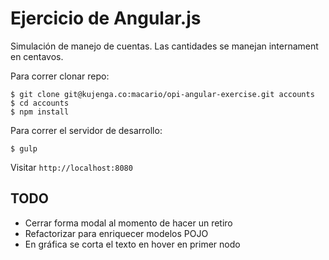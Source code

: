 Ejercicio de Angular.js
=======================

Simulación de manejo de cuentas.
Las cantidades se manejan internament en centavos.

Para correr clonar repo:

    $ git clone git@kujenga.co:macario/opi-angular-exercise.git accounts
    $ cd accounts
    $ npm install


Para correr el servidor de desarrollo:

    $ gulp

Visitar `http://localhost:8080`


TODO
----

- Cerrar forma modal al momento de hacer un retiro
- Refactorizar para enriquecer modelos POJO
- En gráfica se corta el texto en hover en primer nodo
